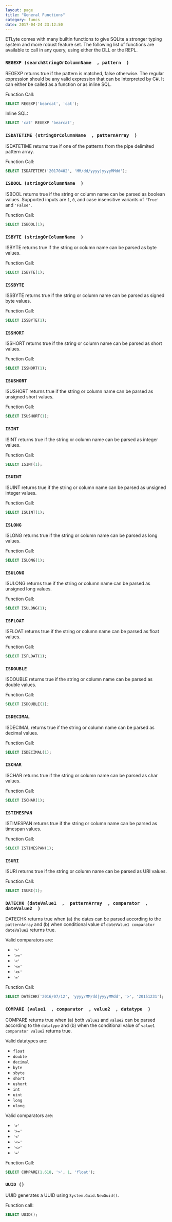 ```yaml
---
layout: page
title: "General Functions"
category: funcs
date: 2017-04-24 23:12:50
---
```


ETLyte comes with many builtin functions to give SQLite a stronger typing
system and more robust feature set.  The following list of functions
are available to call in any query, using either the DLL or the REPL.

### `REGEXP (searchStringOrColumnName  , pattern  )  `  
  REGEXP returns true if the pattern is matched, false otherwise. The regular
  expression should be any valid expression that can be interpreted by C#.
  It can either be called as a function or as inline SQL.  

  Function Call:
```sql
SELECT REGEXP('bearcat', 'cat');
```  
  Inline SQL:
```sql
SELECT 'cat' REGEXP 'bearcat';
```

### `ISDATETIME (stringOrColumnName  , patternArray  )  `  
  ISDATETIME returns true if one of the patterns from the pipe delimited
  pattern array.

  Function Call:
```sql
SELECT ISDATETIME('20170402', 'MM/dd/yyyy|yyyyMMdd');
```

### `ISBOOL (stringOrColumnName  )  `  
  ISBOOL returns true if the string or column name can be parsed as boolean values.
  Supported inputs are `1`, `0`, and case insensitive variants of `'True'` and `'False'`.

  Function Call:
```sql
SELECT ISBOOL(1);
```

### `ISBYTE (stringOrColumnName  )  `  
  ISBYTE returns true if the string or column name can be parsed as byte values.  

  Function Call:  
```sql
SELECT ISBYTE(1);
```

### `ISSBYTE`  
  ISSBYTE returns true if the string or column name can be parsed as signed byte values.  

  Function Call:  
```sql
SELECT ISSBYTE(1);
```

### `ISSHORT`  
  ISSHORT returns true if the string or column name can be parsed as short values.  

  Function Call:  
```sql
SELECT ISSHORT(1);
```

### `ISUSHORT`  
  ISUSHORT returns true if the string or column name can be parsed as unsigned short values.  

  Function Call:  
```sql
SELECT ISUSHORT(1);
```

### `ISINT`  
  ISINT returns true if the string or column name can be parsed as integer values.  

  Function Call:  
```sql
SELECT ISINT(1);
```

### `ISUINT`  
  ISUINT returns true if the string or column name can be parsed as unsigned integer values.  

  Function Call:  
```sql
SELECT ISUINT(1);
```

### `ISLONG`  
  ISLONG returns true if the string or column name can be parsed as long values.  

  Function Call:  
```sql
SELECT ISLONG(1);
```

### `ISULONG`  
  ISULONG returns true if the string or column name can be parsed as unsigned long values.  

  Function Call:  
```sql
SELECT ISULONG(1);
```

### `ISFLOAT`  
  ISFLOAT returns true if the string or column name can be parsed as float values.  

  Function Call:  
```sql
SELECT ISFLOAT(1);
```

### `ISDOUBLE`  
  ISDOUBLE returns true if the string or column name can be parsed as double values.  

  Function Call:  
```sql
SELECT ISDOUBLE(1);
```

### `ISDECIMAL`  
  ISDECIMAL returns true if the string or column name can be parsed as decimal values.  

  Function Call:  
```sql
SELECT ISDECIMAL(1);
```

### `ISCHAR`  
  ISCHAR returns true if the string or column name can be parsed as char values.  

  Function Call:  
```sql
SELECT ISCHAR(1);
```

### `ISTIMESPAN`  
  ISTIMESPAN returns true if the string or column name can be parsed as timespan values.  

  Function Call:  
```sql
SELECT ISTIMESPAN(1);
```

### `ISURI`  
  ISURI returns true if the string or column name can be parsed as URI values.  

  Function Call:  
```sql
SELECT ISURI(1);
```

### `DATECHK (dateValue1  ,  patternArray  , comparator  , dateValue2  )`  
  DATECHK returns true when (a) the dates can be parsed according to the `patternArray` and (b) when conditional value of `dateValue1 comparator dateValue2` returns true.

  Valid comparators are:

  - `'>'`  
  - `'>='`  
  - `'<'`  
  - `'<='`  
  - `'<>'`  
  - `'='`  

  Function Call:
```sql
SELECT DATECHK('2016/07/12', 'yyyy/MM/dd|yyyyMMdd', '>', '20151231');
```

### `COMPARE (value1  , comparator  , value2  , datatype  )`  
  COMPARE returns true when (a) both `value1` and `value2` can be parsed according
  to the `datatype` and (b) when the conditional value of `value1 comparator value2`
  returns true.  

  Valid datatypes are:  

  - `float`  
  - `double`  
  - `decimal`  
  - `byte`  
  - `sbyte`  
  - `short`  
  - `ushort`  
  - `int`  
  - `uint`  
  - `long`  
  - `ulong`  

  Valid comparators are:

  - `'>'`  
  - `'>='`  
  - `'<'`  
  - `'<='`  
  - `'<>'`  
  - `'='`  

  Function Call:
```sql
SELECT COMPARE(1.618, '>', 1, 'float');
```


### `UUID ()`  
  UUID generates a UUID using `System.Guid.NewGuid()`.

  Function call:
```sql
SELECT UUID();
```
